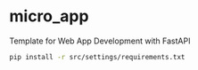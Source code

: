 # micro_app
Template for Web App Development with FastAPI


```bash
pip install -r src/settings/requirements.txt
```
